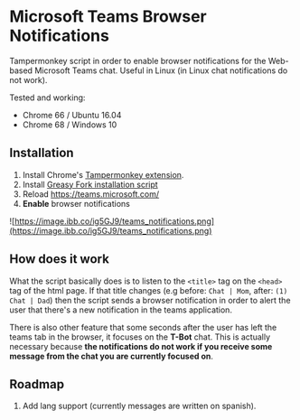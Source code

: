 # Microsoft Teams Browser Notifications
Tampermonkey script in order to enable browser notifications for the Web-based Microsoft Teams chat. Useful in Linux (in Linux chat notifications do not work).

Tested and working:
* Chrome 66 / Ubuntu 16.04
* Chrome 68 / Windows 10

## Installation

1. Install Chrome's [Tampermonkey extension](https://chrome.google.com/webstore/detail/tampermonkey/dhdgffkkebhmkfjojejmpbldmpobfkfo?hl=es).
2. Install [Greasy Fork installation script](https://greasyfork.org/es/scripts/48399-microsoft-teams-notifications)
3. Reload https://teams.microsoft.com/
4. **Enable** browser notifications

![https://image.ibb.co/ig5GJ9/teams_notifications.png](https://image.ibb.co/ig5GJ9/teams_notifications.png)

## How does it work

What the script basically does is to listen to the `<title>` tag on the `<head>` tag of the html page. If that title changes (e.g before: `Chat | Mom`, after: `(1) Chat | Dad`) then the script sends a browser notification in order to alert the user that there's a new notification in the teams application.

There is also other feature that some seconds after the user has left the teams tab in the browser, it focuses on the **T-Bot** chat. This is actually necessary because **the notifications do not work if you receive some message from the chat you are currently focused on**.

## Roadmap

1. Add lang support (currently messages are written on spanish).
